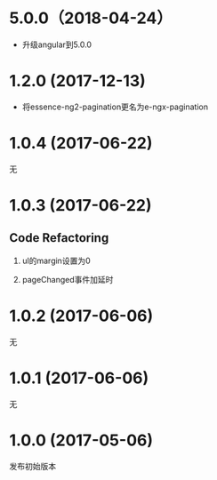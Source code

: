 # 5.0.0（2018-04-24）

- 升级angular到5.0.0

# 1.2.0 (2017-12-13)

- 将essence-ng2-pagination更名为e-ngx-pagination

# 1.0.4 (2017-06-22)

无

# 1.0.3 (2017-06-22)

## Code Refactoring

1. ul的margin设置为0

2. pageChanged事件加延时

# 1.0.2 (2017-06-06)

无

# 1.0.1 (2017-06-06)

无

# 1.0.0 (2017-05-06)

发布初始版本
